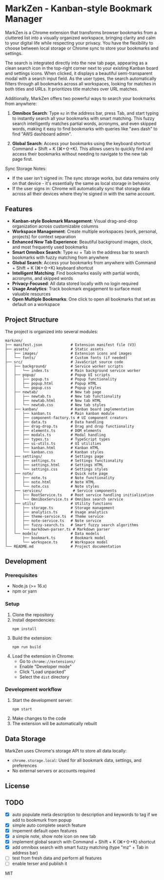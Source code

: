 # MarkZen - Kanban-style Bookmark Manager

MarkZen is a Chrome extension that transforms browser bookmarks from a cluttered list into a visually organized workspace, bringing clarity and calm to your digital life while respecting your privacy. You have the flexibility to choose between local storage or Chrome sync to store your bookmarks and settings.

The search is integrated directly into the new tab page, appearing as a clean search icon in the top-right corner next to your existing Kanban board and settings icons. When clicked, it displays a beautiful semi-transparent modal with a search input field.
As the user types, the search automatically filters through all bookmarks across all workspaces, looking for matches in both titles and URLs. It prioritizes title matches over URL matches.

Additionally, MarkZen offers two powerful ways to search your bookmarks from anywhere:

1. **Omnibox Search**: Type `mz` in the address bar, press Tab, and start typing to instantly search all your bookmarks with smart matching. This fuzzy search intelligently matches partial words, acronyms, and even skipped words, making it easy to find bookmarks with queries like "aws dash" to find "AWS dashboard admin".

2. **Global Search**: Access your bookmarks using the keyboard shortcut Command + Shift + K (⌘+⇧+K). This allows users to quickly find and access their bookmarks without needing to navigate to the new tab page first.

Sync Storage Notes:
- If the user isn't signed in: The sync storage works, but data remains only on that device - it's essentially the same as local storage in behavior.
- If the user signs in: Chrome will automatically sync that storage data across all their devices where they're signed in with the same account.

## Features

- **Kanban-style Bookmark Management**: Visual drag-and-drop organization across customizable columns
- **Workspace Management**: Create multiple workspaces (work, personal, projects) for context separation
- **Enhanced New Tab Experience**: Beautiful background images, clock, and most frequently used bookmarks
- **Smart Omnibox Search**: Type `mz` + Tab in the address bar to search bookmarks with fuzzy matching from anywhere
- **Global Search**: Access your bookmarks from anywhere with Command + Shift + K (⌘+⇧+K) keyboard shortcut
- **Intelligent Matching**: Find bookmarks easily with partial words, acronyms, and skipped words
- **Privacy-Focused**: All data stored locally with no login required
- **Usage Analytics**: Track bookmark engagement to surface most valuable resources
- **Open Multiple Bookmarks**: One click to open all bookmarks that set as default on a workspace

## Project Structure

The project is organized into several modules:

```
markzen/
├── manifest.json             # Extension manifest file (V3)
├── assets/                   # Static assets
│   ├── images/               # Extension icons and images
│   └── fonts/                # Custom fonts (if needed)
├── src/                      # JavaScript source code
│   ├── background/           # Service worker scripts
│   │   └── index.ts          # Main background service worker
│   ├── popup/                # Popup UI scripts
│   │   ├── popup.ts          # Popup functionality
│   │   ├── popup.html        # Popup HTML
│   │   └── popup.css         # Popup styles
│   ├── newtab/               # New tab page
│   │   ├── newtab.ts         # New tab functionality
│   │   ├── newtab.html       # New tab HTML
│   │   └── newtab.css        # New tab styles
│   ├── kanban/               # Kanban board implementation
│   │   ├── kanban.ts         # Main kanban module
│   │   ├── component-factory.ts # UI component creators
│   │   ├── data.ts           # Data handling
│   │   ├── drag-drop.ts      # Drag and drop functionality
│   │   ├── elements.ts       # DOM elements
│   │   ├── modals.ts         # Modal handling
│   │   ├── types.ts          # TypeScript types
│   │   ├── ui-utils.ts       # UI utilities
│   │   ├── kanban.html       # Kanban HTML
│   │   └── kanban.css        # Kanban styles
│   ├── settings/             # Settings page
│   │   ├── settings.ts       # Settings functionality
│   │   ├── settings.html     # Settings HTML
│   │   └── settings.css      # Settings styles
│   ├── note/                 # Quick note page
│   │   ├── note.ts           # Note functionality
│   │   ├── note.html         # Note HTML
│   │   └── note.css          # Note styles
│   ├── services/              # Service components
│   │   ├── RootService.ts    # Root service handling initialization
│   │   └── OmniboxService.ts # Omnibox search service
│   ├── utils/                # Utility functions
│   │   ├── storage.ts        # Storage management
│   │   ├── analytics.ts      # Usage analytics
│   │   ├── theme-service.ts  # Theme service
│   │   ├── note-service.ts   # Note service
│   │   ├── fuzzy-search.ts   # Smart fuzzy search algorithms
│   │   └── markdown-parser.ts # Markdown parser
│   └── models/               # Data models
│       ├── bookmark.ts       # Bookmark model
│       └── workspace.ts      # Workspace model
└── README.md                 # Project documentation
```

## Development

### Prerequisites

- Node.js (>= 16.x)
- npm or yarn

### Setup

1. Clone the repository
2. Install dependencies:
   ```
   npm install
   ```
3. Build the extension:
   ```
   npm run build
   ```
4. Load the extension in Chrome:
   - Go to `chrome://extensions/`
   - Enable "Developer mode"
   - Click "Load unpacked"
   - Select the `dist` directory

### Development workflow

1. Start the development server:
   ```
   npm start
   ```
2. Make changes to the code
3. The extension will be automatically rebuilt

## Data Storage

MarkZen uses Chrome's storage API to store all data locally:

- `chrome.storage.local`: Used for all bookmark data, settings, and preferences
- No external servers or accounts required

## License

## TODO
- [x] auto populate meta description to description and keywords to tag if we add to bookmurk from popup
- [x] simple auto complete search feature
- [x] impement default open features
- [x] a simple note, show note icon on new tab
- [x] implement global search with Command + Shift + K (⌘+⇧+K) shortcut
- [x] add omnibox search with smart fuzzy matching (type "mz" + Tab in address bar)
- [ ] test from fresh data and perform all features
- [ ] enable terser and publish it

MIT
